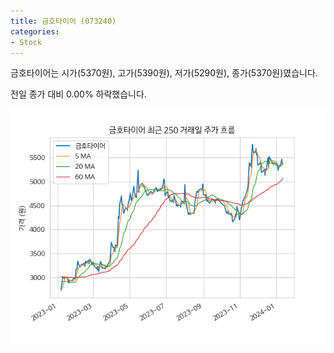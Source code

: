 ```yaml
---
title: 금호타이어 (073240)
categories:
- Stock
---
```


금호타이어는 시가(5370원), 고가(5390원), 저가(5290원), 종가(5370원)였습니다.

전일 종가 대비 0.00% 하락했습니다.

<!-- more -->

![073240](/assets/images/stock/073240.png)
